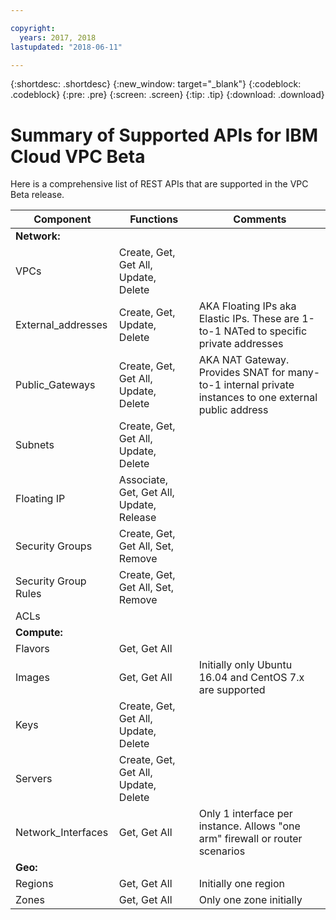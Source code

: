```yaml
---

copyright:
  years: 2017, 2018
lastupdated: "2018-06-11"

---
```


{:shortdesc: .shortdesc}
{:new_window: target="_blank"}
{:codeblock: .codeblock}
{:pre: .pre}
{:screen: .screen}
{:tip: .tip}
{:download: .download}

# Summary of Supported APIs for IBM Cloud VPC Beta

Here is a comprehensive list of REST APIs that are supported in the VPC Beta release.

| Component | Functions | Comments |
|-----------|------------|-----------|
| **Network:** |   |   |
| VPCs | Create, Get, Get All, Update, Delete |   |
| External_addresses | Create, Get, Update, Delete | AKA Floating IPs aka Elastic IPs. These are 1-to-1 NATed to specific private addresses |
| Public_Gateways | Create, Get, Get All, Update, Delete | AKA NAT Gateway. Provides SNAT for many-to-1 internal private instances to one external public address |
| Subnets | Create, Get, Get All, Update, Delete |   |
| Floating IP | Associate, Get, Get All, Update, Release |  |
| Security Groups | Create, Get, Get All, Set, Remove | |
| Security Group Rules | Create, Get, Get All, Set, Remove | |
| ACLs |   |   |
| **Compute:** |   |   |
| Flavors  | Get, Get All|   |
| Images | Get, Get All | Initially only Ubuntu 16.04 and CentOS 7.x are supported |
| Keys | Create, Get, Get All, Update, Delete |   |
| Servers | Create, Get, Get All, Update, Delete |   |
| Network_Interfaces | Get, Get All | Only 1 interface per instance. Allows "one arm" firewall or router scenarios |
| **Geo:** |   |   |
| Regions | Get, Get All | Initially one region |
| Zones | Get, Get All | Only one zone initially |  
